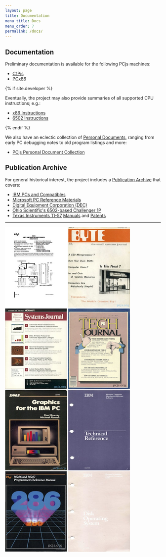 ```yaml
---
layout: page
title: Documentation
menu_title: Docs
menu_order: 7
permalink: /docs/
---
```


Documentation
-------------

Preliminary documentation is available for the following PCjs machines:

* [C1Pjs](c1pjs/)
* [PCx86](pcx86/)

{% if site.developer %}

Eventually, the project may also provide summaries of all supported CPU instructions; e.g.:

* [x86 Instructions](x86/)
* [6502 Instructions](6502/)

{% endif %}

We also have an eclectic collection of [Personal Documents](personal/), ranging from early PC debugging notes
to old program listings and more:

* [PCjs Personal Document Collection](personal/)

Publication Archive
-------------------

For general historical interest, the project includes a [Publication Archive](/pubs/) that covers:

* [IBM PCs and Compatibles](/pubs/pc/)
* [Microsoft PC Reference Materials](/pubs/pc/reference/microsoft/)
* [Digital Equipment Corporation (DEC)](/pubs/dec/)
* [Ohio Scientific's 6502-based Challenger 1P](/pubs/c1p/)
* [Texas Instruments TI-57](/devices/ti57/) [Manuals](/devices/ti57/docs/) and [Patents](/devices/ti57/patents/)

---

[<img src="/pubs/pc/datasheets/8088-CPU.jpg" width="200" height="260" alt="8088 CPU"/>](/pubs/pc/datasheets/)
[<img src="/pubs/pc/magazines/byte/BYTE-1975-11/cover.jpg" width="200" height="260" alt="Byte Magazine"/>](/pubs/pc/magazines/byte/)
[<img src="/pubs/pc/magazines/msj/MSJ-1986-10/cover.jpg" width="200" height="260" alt="Microsoft Systems Journal"/>](/pubs/pc/magazines/msj/)
[<img src="/pubs/pc/magazines/pctj/PCTJ-1983-07/cover.jpg" width="200" height="260" alt="PC Tech Journal"/>](/pubs/pc/magazines/pctj/)
[<img src="/pubs/pc/programming/Graphics_for_the_IBM_PC/cover.jpg" width="200" height="260" alt="Graphics for the IBM PC"/>](/pubs/pc/programming/Graphics_for_the_IBM_PC/)
[<img src="/pubs/pc/reference/ibm/5150/techref/1981-08/cover.jpg" width="200" height="260" alt="IBM 5150 Technical Reference (August 1981)"/>](/pubs/pc/reference/ibm/)
[<img src="/pubs/pc/reference/intel/80286/progref/cover.jpg" width="200" height="260" alt="80286 and 80287 Programmer's Reference"/>](/pubs/pc/reference/intel/)
[<img src="/pubs/pc/software/dos/ibm/1.00/cover.jpg" width="200" height="260" alt="IBM PC Disk Operating System v1.00"/>](/pubs/pc/software/)
